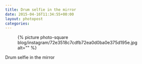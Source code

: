 ```yaml
---
title: Drum selfie in the mirror
date: 2015-04-16T11:34:55+00:00
layout: photopost
categories:
---
```


<figure class="photo photo--square">
  {% picture photo-square blog/instagram/72e3518c7cdfb72ea0d0ba0e375d195e.jpg alt="" %}
</figure>

Drum selfie in the mirror
